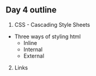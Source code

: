 Day 4 outline
----------------
1. CSS - Cascading Style Sheets
  - Three ways of styling html
    - Inline 
    - Internal
    - External
    
2. Links 
